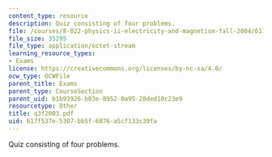 ```yaml
---
content_type: resource
description: Quiz consisting of four problems.
file: /courses/8-022-physics-ii-electricity-and-magnetism-fall-2004/617f537e5307bb5f6876a5cf133c39fa_Q3F2003.pdf
file_size: 35295
file_type: application/octet-stream
learning_resource_types:
- Exams
license: https://creativecommons.org/licenses/by-nc-sa/4.0/
ocw_type: OCWFile
parent_title: Exams
parent_type: CourseSection
parent_uid: b1b93926-b03e-8952-0a95-28ded10c23e9
resourcetype: Other
title: q3f2003.pdf
uid: 617f537e-5307-bb5f-6876-a5cf133c39fa
---
```

Quiz consisting of four problems.